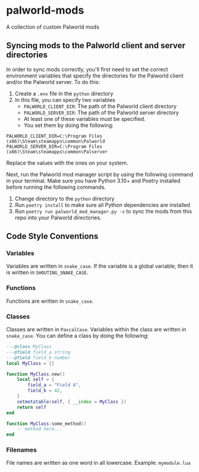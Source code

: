 # palworld-mods

A collection of custom Palworld mods

## Syncing mods to the Palworld client and server directories

In order to sync mods correctly, you'll first need to set the correct environment variables that specify the
directories for the Palworld client and/or the Palworld server. To do this:

1. Create a `.env` file in the `python` directory
2. In this file, you can specify two variables
    - `PALWORLD_CLIENT_DIR`: The path of the Palworld client directory
    - `PALWORLD_SERVER_DIR`: The path of the Palworld server directory
    - At least one of these variables must be specified.
    - You set them by doing the following:

```
PALWORLD_CLIENT_DIR=C:\Program Files (x86)\Steam\steamapps\common\Palworld
PALWORLD_SERVER_DIR=C:\Program Files (x86)\Steam\steamapps\common\Palserver
```

Replace the values with the ones on your system.

Next, run the Palworld mod manager script by using the following command in your terminal. Make sure you have
Python 3.10+ and Poetry installed before running the following commands.

1. Change directory to the `python` directory
2. Run `poetry install` to make sure all Python dependencies are installed
3. Run `poetry run palworld_mod_manager.py -s` to sync the mods from this repo into your Palworld directories.

## Code Style Conventions

### Variables

Variables are written in `snake_case`. If the variable is a global variable, then it is written in `SHOUTING_SNAKE_CASE`.

### Functions

Functions are written in `snake_case`.

### Classes

Classes are written in `PascalCase`. Variables within the class are written in `snake_case`. You can define a class by
doing the following:

```lua
---@class MyClass
---@field field_a string
---@field field_b number
local MyClass = {}

function MyClass.new()
    local self = {
        field_a = "Field A",
        field_b = 42,
    }
    setmetatable(self, { __index = MyClass })
    return self
end

function MyClass:some_method()
    -- method here...
end
```

### Filenames

File names are written as one word in all lowercase. Example: `mymodule.lua`
